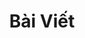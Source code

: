 ---
title: "Bài Viết"
featured_image: "https://smartblogger.com/wp-content/uploads/2021/02/blogging-tips-fb.png"
---